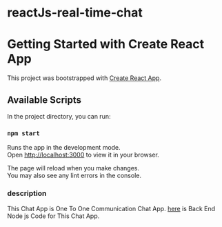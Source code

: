 # reactJs-real-time-chat

# Getting Started with Create React App

This project was bootstrapped with [Create React App](https://github.com/facebook/create-react-app).

## Available Scripts

In the project directory, you can run:

### `npm start`

Runs the app in the development mode.\
Open [http://localhost:3000](http://localhost:3000) to view it in your browser.

The page will reload when you make changes.\
You may also see any lint errors in the console.

### description 

This Chat App is One To One Communication Chat App.
[here](https://github.com/jitendra-chauhan/nodeJs-real-time-chat) is Back End Node js Code for This Chat App.
